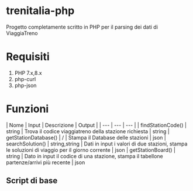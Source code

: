 # trenitalia-php
Progetto completamente scritto in PHP per il parsing dei dati di ViaggiaTreno

# Requisiti
1. PHP 7.x,8.x
2. php-curl
3. php-json

# Funzioni
| Nome | Input | Descrizione | Output |
| --- | --- | --- |
| findStationCode() | string | Trova il codice viaggiatreno della stazione richiesta | string
| getStationDatabase() | / | Stampa il Database delle stazioni | json
| searchSolution() | string,string | Dati in input i valori di due stazioni, stampa le soluzioni di viaggio per il giorno corrente | json
| getStationBoard() | string | Dato in input il codice di una stazione, stampa il tabellone partenze/arrivi più recente | json


Script di base
---
<?php
require 'trenitalia-php/api.php';

// Funzioni...
---
